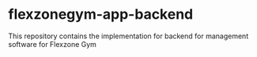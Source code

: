 # flexzonegym-app-backend
This repository contains the implementation for backend for management software for Flexzone Gym
